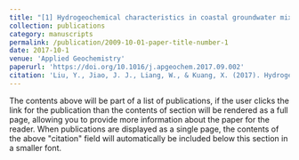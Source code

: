 ```yaml
---
title: "[1] Hydrogeochemical characteristics in coastal groundwater mixing zone"
collection: publications
category: manuscripts
permalink: /publication/2009-10-01-paper-title-number-1
date: 2017-10-1
venue: 'Applied Geochemistry'
paperurl: 'https://doi.org/10.1016/j.apgeochem.2017.09.002'
citation: 'Liu, Y., Jiao, J. J., Liang, W., & Kuang, X. (2017). Hydrogeochemical characteristics in coastal groundwater mixing zone. Applied Geochemistry, 85, 49-60.'
---
```

The contents above will be part of a list of publications, if the user clicks the link for the publication than the contents of section will be rendered as a full page, allowing you to provide more information about the paper for the reader. When publications are displayed as a single page, the contents of the above "citation" field will automatically be included below this section in a smaller font.
